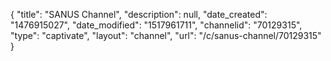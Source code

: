 {
    "title": "SANUS Channel",
    "description": null,
    "date_created": "1476915027",
    "date_modified": "1517961711",
    "channelid": "70129315",
    "type": "captivate",
    "layout": "channel",
    "url": "\/c\/sanus-channel\/70129315"
}